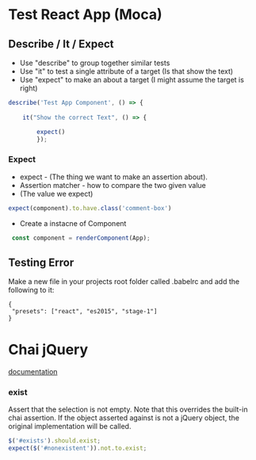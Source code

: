# Test React App (Moca)

## Describe / It / Expect
- Use "describe" to group together similar tests
- Use "it" to test a single attribute of a target (Is that show the text)
- Use "expect" to make an 
 about a target (I might assume the target is right)

```js
describe('Test App Component', () => {
 
    it("Show the correct Text", () => {

        expect()
		});
```

### Expect
- expect - (The thing we want to make an assertion about).
- Assertion matcher - how to compare the two given value 
- (The value we expect)

```js
expect(component).to.have.class('comment-box')
```
- Create a instacne of Component
```js
 const component = renderComponent(App);
```

## Testing Error 
Make a new file in your projects root folder called .babelrc and add the following to it:
```
{
 "presets": ["react", "es2015", "stage-1"]
}
```

# Chai jQuery
[documentation](https://github.com/chaijs/chai-jquery)

### exist
Assert that the selection is not empty. Note that this overrides the built-in chai assertion. If the object asserted against is not a jQuery object, the original implementation will be called.

```js
$('#exists').should.exist;
expect($('#nonexistent')).not.to.exist;
```
